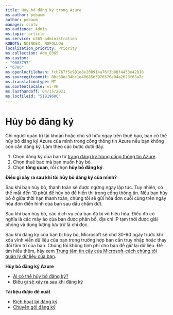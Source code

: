 ```yaml
---
title: Hủy bỏ đăng ký trong Azure
ms.author: pebaum
author: pebaum
manager: scotv
ms.audience: Admin
ms.topic: article
ms.service: o365-administration
ROBOTS: NOINDEX, NOFOLLOW
localization_priority: Priority
ms.collection: Adm_O365
ms.custom:
- "9003797"
- "6786"
ms.openlocfilehash: fcb767f5e981e8e208914a76f3b88f4433e42818
ms.sourcegitcommit: 8bc60ec34bc1e40685e3976576e04a2623f63a7c
ms.translationtype: MT
ms.contentlocale: vi-VN
ms.lasthandoff: 04/15/2021
ms.locfileid: "51819606"
---
```

# <a name="cancel-subscription"></a>Hủy bỏ đăng ký

Chỉ người quản trị tài khoản hoặc chủ sở hữu ngay trên thuê bao, bạn có thể hủy bỏ đăng ký Azure của mình trong cổng thông tin Azure nếu bạn không còn cần đăng ký. Làm theo các bước dưới đây.

1. Chọn đăng ký của bạn từ [trang đăng ký trong cổng thông tin Azure](https://portal.azure.com/#blade/Microsoft_Azure_Billing/SubscriptionsBlade).
2. Chọn thuê bao mà bạn muốn hủy bỏ.
3. Chọn **tổng quan**, rồi chọn **hủy bỏ đăng ký**.

**Điều gì xảy ra sau khi tôi hủy bỏ đăng ký của mình?**

Sau khi bạn hủy bỏ, thanh toán sẽ được ngừng ngay lập tức. Tuy nhiên, có thể mất đến 10 phút để hủy bỏ để hiển thị trong cổng thông tin. Nếu bạn hủy bỏ ở giữa thời hạn thanh toán, chúng tôi sẽ gửi hóa đơn cuối cùng trên ngày hóa đơn điển hình của bạn sau dấu chấm dứt.

Sau khi bạn hủy bỏ, các dịch vụ của bạn đã bị vô hiệu hóa. Điều đó có nghĩa là các máy ảo của bạn được phân bổ, địa chỉ IP tạm thời được giải phóng và dung lượng lưu trữ là chỉ đọc.

Sau khi đăng ký của bạn bị hủy bỏ, Microsoft sẽ chờ 30-90 ngày trước khi xóa vĩnh viễn dữ liệu của bạn trong trường hợp bạn cần truy nhập hoặc thay đổi tâm trí của bạn. Chúng tôi không tính phí cho bạn để giữ lại dữ liệu. Để tìm hiểu thêm, hãy xem [Trung tâm tin cậy của Microsoft-cách chúng tôi quản lý dữ liệu của bạn](https://go.microsoft.com/fwLink/p/?LinkID=822930&clcid=0x409).

**Hủy bỏ đăng ký Azure**

- [Ai có thể hủy bỏ đăng ký?](https://docs.microsoft.com/azure/billing/billing-how-to-cancel-azure-subscription?WT.mc_id=Portal-Microsoft_Azure_Support#who-can-cancel-a-subscription)
- [Điều gì sẽ xảy ra sau khi đăng ký](https://docs.microsoft.com/azure/billing/billing-how-to-cancel-azure-subscription?WT.mc_id=Portal-Microsoft_Azure_Support#what-happens-after-i-cancel-my-subscription)

**Tài liệu được đề xuất**

- [Kích hoạt lại đăng ký](https://docs.microsoft.com/azure/billing/billing-how-to-cancel-azure-subscription?WT.mc_id=Portal-Microsoft_Azure_Support#reactivate-subscription)
- [Chuyển gói đăng ký](https://docs.microsoft.com/azure/billing/billing-how-to-switch-azure-offer?WT.mc_id=Portal-Microsoft_Azure_Support)